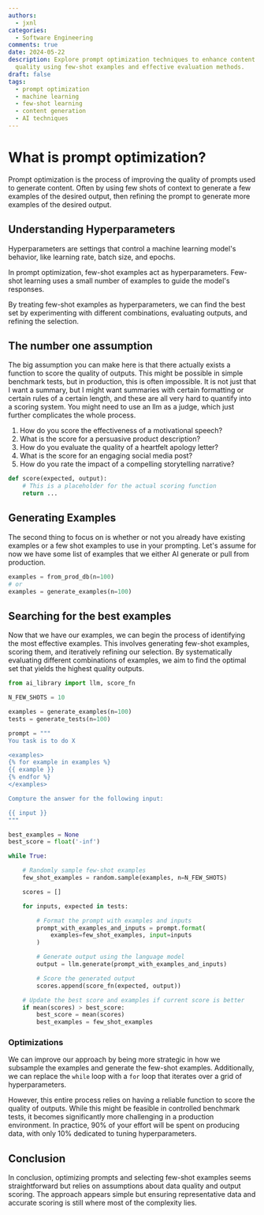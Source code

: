```yaml
---
authors:
  - jxnl
categories:
  - Software Engineering
comments: true
date: 2024-05-22
description: Explore prompt optimization techniques to enhance content generation
  quality using few-shot examples and effective evaluation methods.
draft: false
tags:
  - prompt optimization
  - machine learning
  - few-shot learning
  - content generation
  - AI techniques
---
```


# What is prompt optimization?

Prompt optimization is the process of improving the quality of prompts used to generate content. Often by using few shots of context to generate a few examples of the desired output, then refining the prompt to generate more examples of the desired output.

<!-- more -->

## Understanding Hyperparameters

Hyperparameters are settings that control a machine learning model's behavior, like learning rate, batch size, and epochs.

In prompt optimization, few-shot examples act as hyperparameters. Few-shot learning uses a small number of examples to guide the model's responses.

By treating few-shot examples as hyperparameters, we can find the best set by experimenting with different combinations, evaluating outputs, and refining the selection.

## The number one assumption

The big assumption you can make here is that there actually exists a function to score the quality of outputs. This might be possible in simple benchmark tests, but in production, this is often impossible. It is not just that I want a summary, but I might want summaries with certain formatting or certain rules of a certain length, and these are all very hard to quantify into a scoring system. You might need to use an llm as a judge, which just further complicates the whole process.

1. How do you score the effectiveness of a motivational speech?
2. What is the score for a persuasive product description?
3. How do you evaluate the quality of a heartfelt apology letter?
4. What is the score for an engaging social media post?
5. How do you rate the impact of a compelling storytelling narrative?

```python
def score(expected, output):
    # This is a placeholder for the actual scoring function
    return ...
```

## Generating Examples

The second thing to focus on is whether or not you already have existing examples or a few shot examples to use in your prompting. Let's assume for now we have some list of examples that we either AI generate or pull from production.

```python
examples = from_prod_db(n=100)
# or
examples = generate_examples(n=100)
```

## Searching for the best examples

Now that we have our examples, we can begin the process of identifying the most effective examples. This involves generating few-shot examples, scoring them, and iteratively refining our selection. By systematically evaluating different combinations of examples, we aim to find the optimal set that yields the highest quality outputs.

```python
from ai_library import llm, score_fn

N_FEW_SHOTS = 10

examples = generate_examples(n=100)
tests = generate_tests(n=100)

prompt = """
You task is to do X

<examples>
{% for example in examples %}
{{ example }}
{% endfor %}
</examples>

Compture the answer for the following input:

{{ input }}
"""

best_examples = None
best_score = float('-inf')

while True:

    # Randomly sample few-shot examples
    few_shot_examples = random.sample(examples, n=N_FEW_SHOTS)

    scores = []

    for inputs, expected in tests:

        # Format the prompt with examples and inputs
        prompt_with_examples_and_inputs = prompt.format(
            examples=few_shot_examples, input=inputs
        )

        # Generate output using the language model
        output = llm.generate(prompt_with_examples_and_inputs)

        # Score the generated output
        scores.append(score_fn(expected, output))

    # Update the best score and examples if current score is better
    if mean(scores) > best_score:
        best_score = mean(scores)
        best_examples = few_shot_examples
```

### Optimizations

We can improve our approach by being more strategic in how we subsample the examples and generate the few-shot examples. Additionally, we can replace the `while` loop with a `for` loop that iterates over a grid of hyperparameters.

However, this entire process relies on having a reliable function to score the quality of outputs. While this might be feasible in controlled benchmark tests, it becomes significantly more challenging in a production environment. In practice, 90% of your effort will be spent on producing data, with only 10% dedicated to tuning hyperparameters.

## Conclusion

In conclusion, optimizing prompts and selecting few-shot examples seems straightforward but relies on assumptions about data quality and output scoring. The approach appears simple but ensuring representative data and accurate scoring is still where most of the complexity lies.

